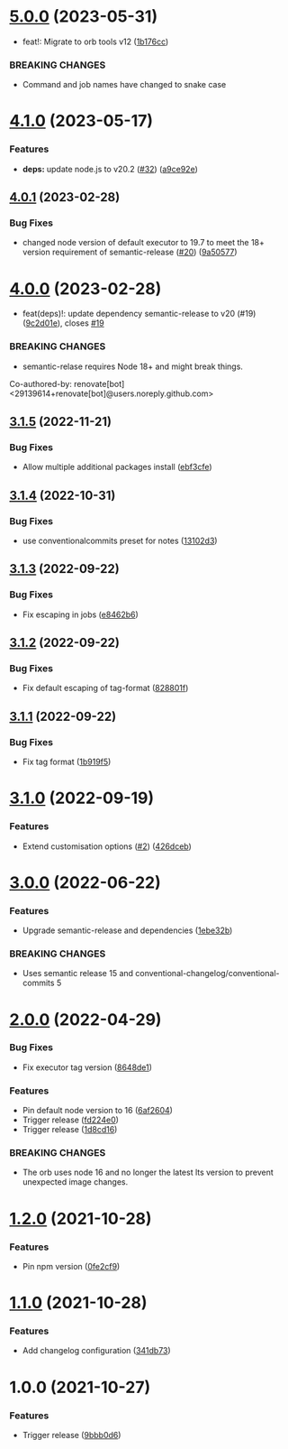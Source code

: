 # [5.0.0](https://github.com/trustedshops-public/circleci-orb-semantic-release/compare/4.1.0...5.0.0) (2023-05-31)


* feat!: Migrate to orb tools v12 ([1b176cc](https://github.com/trustedshops-public/circleci-orb-semantic-release/commit/1b176cc575030164cea84f84a920ea254d897884))


### BREAKING CHANGES

* Command and job names have changed to snake case

# [4.1.0](https://github.com/trustedshops-public/circleci-orb-semantic-release/compare/4.0.1...4.1.0) (2023-05-17)


### Features

* **deps:** update node.js to v20.2 ([#32](https://github.com/trustedshops-public/circleci-orb-semantic-release/issues/32)) ([a9ce92e](https://github.com/trustedshops-public/circleci-orb-semantic-release/commit/a9ce92eb9bfc089a70afd0f00ee872deef7e4011))

## [4.0.1](https://github.com/trustedshops-public/circleci-orb-semantic-release/compare/4.0.0...4.0.1) (2023-02-28)


### Bug Fixes

* changed node version of default executor to 19.7 to meet the 18+ version requirement of semantic-release ([#20](https://github.com/trustedshops-public/circleci-orb-semantic-release/issues/20)) ([9a50577](https://github.com/trustedshops-public/circleci-orb-semantic-release/commit/9a505775932fb333ad0d0eec18c04ff5ad47cc5c))

# [4.0.0](https://github.com/trustedshops-public/circleci-orb-semantic-release/compare/3.1.5...4.0.0) (2023-02-28)


* feat(deps)!: update dependency semantic-release to v20 (#19) ([9c2d01e](https://github.com/trustedshops-public/circleci-orb-semantic-release/commit/9c2d01e6e56b33d19994ed0f1a31bd15c30ea0ab)), closes [#19](https://github.com/trustedshops-public/circleci-orb-semantic-release/issues/19)


### BREAKING CHANGES

* semantic-relase requires Node 18+ and might break things.

Co-authored-by: renovate[bot] <29139614+renovate[bot]@users.noreply.github.com>

## [3.1.5](https://github.com/trustedshops-public/circleci-orb-semantic-release/compare/3.1.4...3.1.5) (2022-11-21)


### Bug Fixes

* Allow multiple additional packages install ([ebf3cfe](https://github.com/trustedshops-public/circleci-orb-semantic-release/commit/ebf3cfec9e8239a1059dfe659bdcf8f2dd9e7b38))

## [3.1.4](https://github.com/trustedshops-public/circleci-orb-semantic-release/compare/3.1.3...3.1.4) (2022-10-31)


### Bug Fixes

* use conventionalcommits preset for notes ([13102d3](https://github.com/trustedshops-public/circleci-orb-semantic-release/commit/13102d3887193eb72c6eb12e85cace16fe2491a3))

## [3.1.3](https://github.com/trustedshops-public/circleci-orb-semantic-release/compare/3.1.2...3.1.3) (2022-09-22)


### Bug Fixes

* Fix escaping in jobs ([e8462b6](https://github.com/trustedshops-public/circleci-orb-semantic-release/commit/e8462b6a7d941d96c8108c150efd67eea7279791))

## [3.1.2](https://github.com/trustedshops-public/circleci-orb-semantic-release/compare/3.1.1...3.1.2) (2022-09-22)


### Bug Fixes

* Fix default escaping of tag-format ([828801f](https://github.com/trustedshops-public/circleci-orb-semantic-release/commit/828801feff23c103f2a61b959ab2cb406ea81454))

## [3.1.1](https://github.com/trustedshops-public/circleci-orb-semantic-release/compare/3.1.0...3.1.1) (2022-09-22)


### Bug Fixes

* Fix tag format ([1b919f5](https://github.com/trustedshops-public/circleci-orb-semantic-release/commit/1b919f5abe79c807b8fd2fd67c8b2d8d92793c12))

# [3.1.0](https://github.com/trustedshops-public/circleci-orb-semantic-release/compare/3.0.0...3.1.0) (2022-09-19)


### Features

* Extend customisation options ([#2](https://github.com/trustedshops-public/circleci-orb-semantic-release/issues/2)) ([426dceb](https://github.com/trustedshops-public/circleci-orb-semantic-release/commit/426dcebb7ef5bd93afeadb44afe8e51ba23c54c5))

# [3.0.0](https://github.com/trustedshops-public/circleci-orb-semantic-release/compare/2.0.0...3.0.0) (2022-06-22)


### Features

* Upgrade semantic-release and dependencies ([1ebe32b](https://github.com/trustedshops-public/circleci-orb-semantic-release/commit/1ebe32b6be7ecd378ba333b6a0b1773396af79cf))


### BREAKING CHANGES

* Uses semantic release 15 and conventional-changelog/conventional-commits 5

# [2.0.0](https://github.com/trustedshops-public/circleci-orb-semantic-release/compare/1.0.0...2.0.0) (2022-04-29)


### Bug Fixes

* Fix executor tag version ([8648de1](https://github.com/trustedshops-public/circleci-orb-semantic-release/commit/8648de1d2e2d2de484955fe423ca7efcf6c828e0))


### Features

* Pin default node version to 16 ([6af2604](https://github.com/trustedshops-public/circleci-orb-semantic-release/commit/6af260448c59ccf967732c0c14196cdec44a6278))
* Trigger release ([fd224e0](https://github.com/trustedshops-public/circleci-orb-semantic-release/commit/fd224e063f127c98a14c758d3979c3fa225e8ce8))
* Trigger release ([1d8cd16](https://github.com/trustedshops-public/circleci-orb-semantic-release/commit/1d8cd16352a16a95f0dbae00f2826cc35c895913))


### BREAKING CHANGES

* The orb uses node 16 and no longer the latest lts version to prevent unexpected image changes.


# [1.2.0](https://github.com/trustedshops-public/circleci-orb-semantic-release/compare/1.1.0...1.2.0) (2021-10-28)


### Features

* Pin npm version ([0fe2cf9](https://github.com/trustedshops-public/circleci-orb-semantic-release/commit/0fe2cf9ab03a78a7bcc997c4a5e31f7fb18ab9f2))

# [1.1.0](https://github.com/trustedshops-public/circleci-orb-semantic-release/compare/1.0.0...1.1.0) (2021-10-28)


### Features

* Add changelog configuration ([341db73](https://github.com/trustedshops-public/circleci-orb-semantic-release/commit/341db739c18113f9856faabfc167aad14e929d35))

# 1.0.0 (2021-10-27)


### Features

* Trigger release ([9bbb0d6](https://github.com/trustedshops-public/circleci-orb-semantic-release/commit/9bbb0d67eacf4567ea92072ac4c40ac69bf90209))
